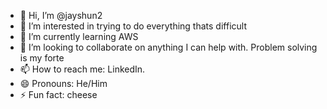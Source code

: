 - 👋 Hi, I’m @jayshun2
- 👀 I’m interested in trying to do everything thats difficult
- 🌱 I’m currently learning AWS
- 💞️ I’m looking to collaborate on anything I can help with. Problem solving is my forte
- 📫 How to reach me: LinkedIn.
- 😄 Pronouns: He/Him
- ⚡ Fun fact: cheese

<!---
jayshun2/jayshun2 is a ✨ special ✨ repository because its `README.md` (this file) appears on your GitHub profile.
You can click the Preview link to take a look at your changes.
--->
